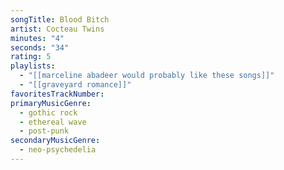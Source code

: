 ```yaml
---
songTitle: Blood Bitch
artist: Cocteau Twins
minutes: "4"
seconds: "34"
rating: 5
playlists:
  - "[[marceline abadeer would probably like these songs]]"
  - "[[graveyard romance]]"
favoritesTrackNumber:
primaryMusicGenre:
  - gothic rock
  - ethereal wave
  - post-punk
secondaryMusicGenre:
  - neo-psychedelia
---
```

